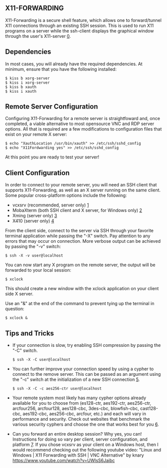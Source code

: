 X11-FORWARDING
--------------

X11-Forwarding is a secure shell feature, which allows one to forward/tunnel
X11 connections through an existing SSH session. This is used to run X11
programs on a server while the ssh-client displays the graphical window through
the user's X11-server [0].

Dependencies
------------

In most cases, you will already have the required dependencies. At minimum,
ensure that you have the following installed:

    $ kiss b xorg-server
    $ kiss i xorg-server
    $ kiss b xauth
    $ kiss i xauth

Remote Server Configuration
---------------------------

Configuring X11-Forwarding for a remote server is straightfoward and, once
completed, a viable alternative to most opensource VNC and RDP server options.
All that is required are a few modifications to configuration files that exist
on your remote X server:

    $ echo "XauthLocation /usr/bin/xauth" >> /etc/ssh/sshd_config
    $ echo "X11Fordwarding yes" >> /etc/ssh/sshd_config

At this point you are ready to test your server!

Client Configuration
--------------------

In order to connect to your remote server, you will need an SSH client that
supports X11-Forwarding, as well as an X server running on the same client. Some
popular cross-platform options include the following:

*   vcxsrv (recommended, server only) [1]
*   MobaXterm (both SSH client and X server, for Windows only) [2]
*   Xming (server only) [3]
*   X410 (server only) [4]

From the client side, connect to the server via SSH through your favorite
terminal application while passing the "-X" switch. Pay attention to any
errors that may occur on connection. More verbose output can be achieved by
passing the "-v" switch:

    $ ssh -X -v user@localhost

You can now start any X program on the remote server, the output will be
forwarded to your local session:

    $ xclock

This should create a new window with the xclock application on your client side
X server.

Use an "&" at the end of the command to prevent tying up the terminal in
question:

    $ xclock &

Tips and Tricks
---------------

*   If your connection is slow, try enabling SSH compression by passing the "-C"
    switch.

        $ ssh -X -C user@localhost

*   You can further improve your connection speed by using a cypher to connect
    to the remove server. This can be passed as an argument using the "-c"
    switch at the initialization of a new SSH connection [5].

        $ ssh -X -C -c aes256-ctr user@localhost

*   Your remote system most likely has many cypher options already available for
    you to choose from (es128-ctr, aes192-ctr, aes256-ctr, arcfour256,
    arcfour128, aes128-cbc, 3des-cbc, blowfish-cbc, cast128-cbc, aes192-cbc,
    aes256-cbc, arcfour, etc.) and each will vary in performance and security.
    Check out websites that benchmark the various security cyphers and choose
	the one that works best for you [6].
*   Can you forward an entire desktop session?  Why yes, you can! Instructions
    for doing so vary per client, server configuration, and platform [7]. If you
    chose vcxsrv as your client on a Windows host, then I would recommend
	checking out the following youtube video:
    "Linux and Windows | X11 Forwarding with SSH | VNC Alternative" by knary
    https://www.youtube.com/watch?v=UWlsS6Jaibc

[0]: https://wiki.archlinux.org/index.php/OpenSSH#X11_forwarding
[1]: https://sourceforge.net/projects/vcxsrv/
[2]: https://mobaxterm.mobatek.net/
[3]: http://straightrunning.com/XmingNotes/
[4]: https://x410.dev
[5]: https://cyberciti.biz/faq/speeding-up-ssh-x11-forwarding-with-unix-osx-linux-bsd/
[6]: https://blog.famzah.net/2010/06/11/openssh-ciphers-performance-benchmark/
[7]: https://blog.warbel.net/index.php/2018/02/21/using-xnest-or-putty-vcxsrv-to-start-a-full-remote-session/
